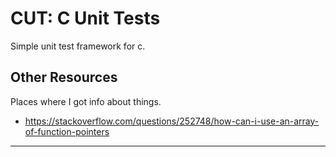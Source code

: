# CUT: C Unit Tests
Simple unit test framework for c.

## Other Resources
Places where I got info about things.
* https://stackoverflow.com/questions/252748/how-can-i-use-an-array-of-function-pointers


---
